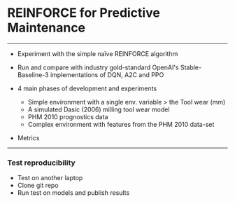 # REINFORCE for Predictive Maintenance
----------------------------------------------------------------------------------------

- Experiment with the simple naïve REINFORCE algorithm
- Run and compare with industry gold-standard OpenAI's Stable-Baseline-3 implementations of DQN, A2C and PPO
- 4 main phases of development and experiments
    - Simple environment with a single env. variable > the Tool wear (mm)
    - A simulated Dasic (2006) milling tool wear model
    - PHM 2010 prognostics data
    - Complex environment with features from the PHM 2010 data-set

- Metrics

----------------------------------------------------------------------------------------
### Test reproducibility

- Test on another laptop
- Clone git repo
- Run test on models and publish results


